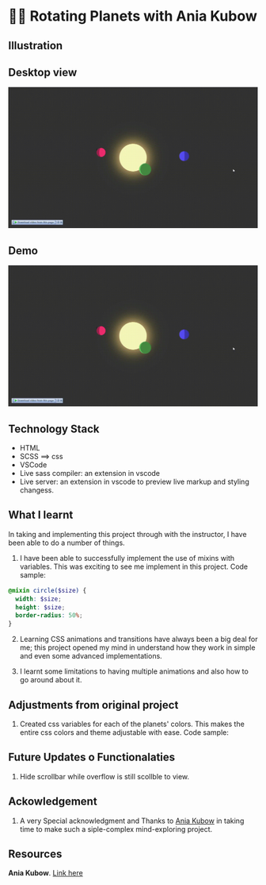 # 🚀🚀 Rotating Planets with Ania Kubow

## Illustration

## Desktop view

![Desktop view illustration](https://github.com/mrpaulishaili/rotating-planet-with-ania/blob/main/dist/media/images/demo-illustration.gif)

## Demo

![Demo Illustration](https://github.com/mrpaulishaili/rotating-planet-with-ania/blob/main/dist/media/images/demo-illustration.gif)

## Technology Stack

- HTML
- SCSS ==> css
- VSCode
- Live sass compiler: an extension in vscode
- Live server: an extension in vscode to preview live markup and styling changess.

## What I learnt

In taking and implementing this project through with the instructor, I have been able to do a number of things.

1. I have been able to successfully implement the use of mixins with variables. This was exciting to see me implement in this project. Code sample:

```scss
@mixin circle($size) {
  width: $size;
  height: $size;
  border-radius: 50%;
}
```

2. Learning CSS animations and transitions have always been a big deal for me; this project opened my mind in understand how they work in simple and even some advanced implementations.

3. I learnt some limitations to having multiple animations and also how to go around about it.

## Adjustments from original project

1. Created css variables for each of the planets' colors. This makes the entire css colors and theme adjustable with ease. Code sample:

## Future Updates o Functionalaties

1. Hide scrollbar while overflow is still scollble to view.

## Ackowledgement

1. A very Special acknowledgment and Thanks to [Ania Kubow](https://www.instagram.com/aniakubow) in taking time to make such a siple-complex mind-exploring project.

## Resources

**Ania Kubow**. [Link here](https://www.youtube.com/c/AniaKub%C3%B3w)
